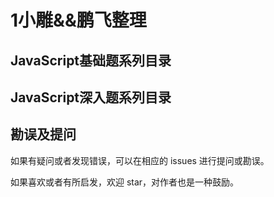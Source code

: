 # 1小雕&&鹏飞整理

## JavaScript基础题系列目录


## JavaScript深入题系列目录


## 勘误及提问

如果有疑问或者发现错误，可以在相应的 issues 进行提问或勘误。

如果喜欢或者有所启发，欢迎 star，对作者也是一种鼓励。

